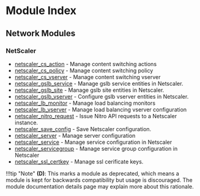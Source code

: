 # Module Index

## Network Modules

### NetScaler

* [netscaler\_cs\_action](./netscaler-cs-action-module.md) - Manage content switching actions
* [netscaler\_cs\_policy](./netscaler-cs-policy-module.md) - Manage content switching policy
* [netscaler\_cs\_vserver](./netscaler-cs-vserver-module.md) - Manage content switching vserver
* [netscaler\_gslb\_service](./netscaler-gslb-service-module.md) - Manage gslb service entities in Netscaler.
* [netscaler\_gslb\_site](./netscaler-gslb-site-module.md) - Manage gslb site entities in Netscaler.
* [netscaler\_gslb\_vserver](./netscaler-gslb-vserver-module.md) - Configure gslb vserver entities in Netscaler.
* [netscaler\_lb\_monitor](./netscaler-lb-monitor-module.md) - Manage load balancing monitors
* [netscaler\_lb\_vserver](./netscaler-lb-vserver-module.md) - Manage load balancing vserver configuration
* [netscaler\_nitro\_request](./netscaler-nitro-request-module.md) - Issue Nitro API requests to a Netscaler instance.
* [netscaler\_save\_config](./netscaler-save-config-module.md) - Save Netscaler configuration.
* [netscaler\_server](./netscaler-server-module.md) - Manage server configuration
* [netscaler\_service](./netscaler-service-module.md) - Manage service configuration in Netscaler
* [netscaler\_servicegroup](./netscaler-servicegroup-module.md) - Manage service group configuration in Netscaler
* [netscaler\_ssl\_certkey](./netscaler-ssl-certkey-module.md) - Manage ssl cerificate keys.

!!!tip "Note"
        **(D)**: This marks a module as deprecated, which means a module is kept for backwards compatibility but usage is discouraged. The module documentation details page may explain more about this rationale.
